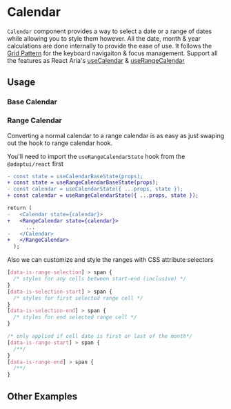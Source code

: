 # Calendar

`Calendar` component provides a way to select a date or a range of dates while
allowing you to style them however. All the date, month & year calculations are
done internally to provide the ease of use. It follows the
[Grid Pattern](https://www.w3.org/WAI/ARIA/apg/patterns/grid/) for the keyboard
navigaiton & focus management. Support all the features as React Aria's
[useCalendar](https://react-spectrum.adobe.com/react-aria/useCalendar.html#features)
&
[useRangeCalendar](https://react-spectrum.adobe.com/react-aria/useRangeCalendar.html#features)

<!-- ADD_TOC -->

## Usage

### Base Calendar

<!-- ADD_EXAMPLE src/calendar/stories/templates/CalendarBasicJsx.ts -->

<!-- CODESANDBOX
link_title: Calendar
js: src/calendar/stories/templates/CalendarBasicJsx.ts
css: src/calendar/stories/templates/CalendarBasicCss.ts
utils: src/calendar/stories/templates/UtilsJsx.ts
-->
<!-- CODESANDBOX
link_title: Calendar TS
tsx: src/calendar/stories/templates/CalendarBasicTsx.ts
css: src/calendar/stories/templates/CalendarBasicCss.ts
utils: src/calendar/stories/templates/UtilsTsx.ts
-->

### Range Calendar

Converting a normal calendar to a range calendar is as easy as just swaping out
the hook to range calendar hook.

You'll need to import the `useRangeCalendarState` hook from the `@adaptui/react`
first

```diff
- const state = useCalendarBaseState(props);
+ const state = useRangeCalendarBaseState(props);
- const calendar = useCalendarState({ ...props, state });
+ const calendar = useRangeCalendarState({ ...props, state });

return (
-   <Calendar state={calendar}>
+   <RangeCalendar state={calendar}>
      ...
-   </Calendar>
+   </RangeCalendar>
  );
```

Also we can customize and style the ranges with CSS attribute selectors

```css
[data-is-range-selection] > span {
  /* styles for any cells between start-end (inclusive) */
}
[data-is-selection-start] > span {
  /* styles for first selected range cell */
}
[data-is-selection-end] > span {
  /* styles for end selected range cell */
}

/* only applied if cell date is first or last of the month*/
[data-is-range-start] > span {
  /**/
}
[data-is-range-end] > span {
  /**/
}
```

<!-- CODESANDBOX
link_title: Range Calendar
js: src/calendar/stories/templates/CalendarRangeJsx.ts
css: src/calendar/stories/templates/CalendarRangeCss.ts
utils: src/calendar/stories/templates/UtilsJsx.ts
-->
<!-- CODESANDBOX
link_title: Range Calendar TS
tsx: src/calendar/stories/templates/CalendarRangeTsx.ts
css: src/calendar/stories/templates/CalendarRangeCss.ts
utils: src/calendar/stories/templates/UtilsTsx.ts
-->

## Other Examples

<!-- CODESANDBOX
link_title: Calendar Styled
js: src/calendar/stories/templates/CalendarStyledJsx.ts
css: src/calendar/stories/templates/CalendarBasicCss.ts
utils: src/calendar/stories/templates/UtilsJsx.ts
-->
<!-- CODESANDBOX
link_title: Calendar Styled TS
tsx: src/calendar/stories/templates/CalendarStyledTsx.ts
css: src/calendar/stories/templates/CalendarBasicCss.ts
utils: src/calendar/stories/templates/UtilsTsx.ts
-->

<!-- CODESANDBOX
link_title: Calendar Range Styled
js: src/calendar/stories/templates/CalendarRangeStyledJsx.ts
css: src/calendar/stories/templates/CalendarRangeCss.ts
utils: src/calendar/stories/templates/UtilsJsx.ts
-->
<!-- CODESANDBOX
link_title: Calendar Range Styled TS
tsx: src/calendar/stories/templates/CalendarRangeStyledTsx.ts
css: src/calendar/stories/templates/CalendarRangeCss.ts
utils: src/calendar/stories/templates/UtilsTsx.ts
-->

<!-- ADD_COMPOSITION src/calendar -->

<!-- ADD_PROPS src/calendar -->
